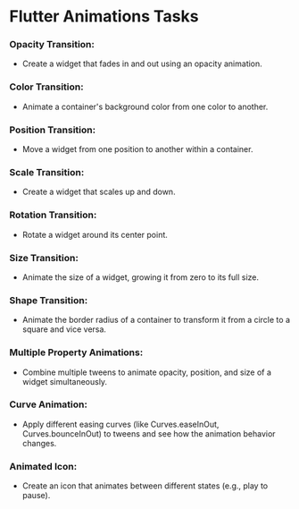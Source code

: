 # Flutter Animations Tasks

### Opacity Transition:
- Create a widget that fades in and out using an opacity animation.

### Color Transition:
- Animate a container's background color from one color to another.

### Position Transition:
- Move a widget from one position to another within a container.

### Scale Transition:
- Create a widget that scales up and down.

### Rotation Transition:
- Rotate a widget around its center point.

### Size Transition:
- Animate the size of a widget, growing it from zero to its full size.

### Shape Transition:
- Animate the border radius of a container to transform it from a circle to a square and vice versa.

### Multiple Property Animations:
- Combine multiple tweens to animate opacity, position, and size of a widget simultaneously.

### Curve Animation:
- Apply different easing curves (like Curves.easeInOut, Curves.bounceInOut) to tweens and see how the animation behavior changes.

### Animated Icon:
- Create an icon that animates between different states (e.g., play to pause).
